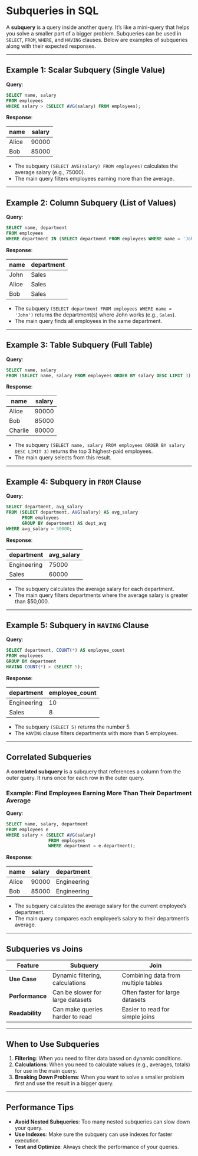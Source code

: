 # Subqueries in SQL

A **subquery** is a query inside another query. It’s like a mini-query that helps you solve a smaller part of a bigger problem. Subqueries can be used in `SELECT`, `FROM`, `WHERE`, and `HAVING` clauses. Below are examples of subqueries along with their expected responses.

---

## Example 1: Scalar Subquery (Single Value)

**Query**:

```sql
SELECT name, salary
FROM employees
WHERE salary > (SELECT AVG(salary) FROM employees);
```

**Response**:

| name  | salary |
| ----- | ------ |
| Alice | 90000  |
| Bob   | 85000  |

- The subquery `(SELECT AVG(salary) FROM employees)` calculates the average salary (e.g., 75000).
- The main query filters employees earning more than the average.

---

## Example 2: Column Subquery (List of Values)

**Query**:

```sql
SELECT name, department
FROM employees
WHERE department IN (SELECT department FROM employees WHERE name = 'John');
```

**Response**:

| name  | department |
| ----- | ---------- |
| John  | Sales      |
| Alice | Sales      |
| Bob   | Sales      |

- The subquery `(SELECT department FROM employees WHERE name = 'John')` returns the department(s) where John works (e.g., `Sales`).
- The main query finds all employees in the same department.

---

## Example 3: Table Subquery (Full Table)

**Query**:

```sql
SELECT name, salary
FROM (SELECT name, salary FROM employees ORDER BY salary DESC LIMIT 3) AS top_employees;
```

**Response**:

| name    | salary |
| ------- | ------ |
| Alice   | 90000  |
| Bob     | 85000  |
| Charlie | 80000  |

- The subquery `(SELECT name, salary FROM employees ORDER BY salary DESC LIMIT 3)` returns the top 3 highest-paid employees.
- The main query selects from this result.

---

## Example 4: Subquery in `FROM` Clause

**Query**:

```sql
SELECT department, avg_salary
FROM (SELECT department, AVG(salary) AS avg_salary
      FROM employees
      GROUP BY department) AS dept_avg
WHERE avg_salary > 50000;
```

**Response**:

| department  | avg_salary |
| ----------- | ---------- |
| Engineering | 75000      |
| Sales       | 60000      |

- The subquery calculates the average salary for each department.
- The main query filters departments where the average salary is greater than $50,000.

---

## Example 5: Subquery in `HAVING` Clause

**Query**:

```sql
SELECT department, COUNT(*) AS employee_count
FROM employees
GROUP BY department
HAVING COUNT(*) > (SELECT 5);
```

**Response**:

| department  | employee_count |
| ----------- | -------------- |
| Engineering | 10             |
| Sales       | 8              |

- The subquery `(SELECT 5)` returns the number 5.
- The `HAVING` clause filters departments with more than 5 employees.

---

## Correlated Subqueries

A **correlated subquery** is a subquery that references a column from the outer query. It runs once for each row in the outer query.

### Example: Find Employees Earning More Than Their Department Average

**Query**:

```sql
SELECT name, salary, department
FROM employees e
WHERE salary > (SELECT AVG(salary)
                FROM employees
                WHERE department = e.department);
```

**Response**:

| name  | salary | department  |
| ----- | ------ | ----------- |
| Alice | 90000  | Engineering |
| Bob   | 85000  | Engineering |

- The subquery calculates the average salary for the current employee’s department.
- The main query compares each employee’s salary to their department’s average.

---

## Subqueries vs Joins

| Feature         | Subquery                         | Join                                |
| --------------- | -------------------------------- | ----------------------------------- |
| **Use Case**    | Dynamic filtering, calculations  | Combining data from multiple tables |
| **Performance** | Can be slower for large datasets | Often faster for large datasets     |
| **Readability** | Can make queries harder to read  | Easier to read for simple joins     |

---

## When to Use Subqueries

1. **Filtering**: When you need to filter data based on dynamic conditions.
2. **Calculations**: When you need to calculate values (e.g., averages, totals) for use in the main query.
3. **Breaking Down Problems**: When you want to solve a smaller problem first and use the result in a bigger query.

---

## Performance Tips

- **Avoid Nested Subqueries**: Too many nested subqueries can slow down your query.
- **Use Indexes**: Make sure the subquery can use indexes for faster execution.
- **Test and Optimize**: Always check the performance of your queries.
